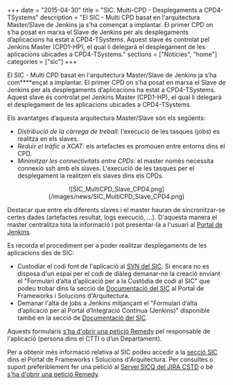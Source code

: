 +++
date        = "2015-04-30"
title       = "SIC. Multi-CPD - Desplegaments a CPD4-TSystems"
description = "El SIC - Multi CPD basat en l'arquitectura Master/Slave de Jenkins ja s’ha començat a implantar. El primer CPD on s’ha posat en marxa el Slave de Jenkins per als desplegaments d’aplicacions ha estat a CPD4-TSystems. Aquest slave és controlat pel Jenkins Master (CPD1-HP), el qual li delegarà el desplegament de les aplicacions ubicades a CPD4-TSystems."
sections    = ["Notícies", "home"]
categories  = ["sic"]
+++


El SIC - Multi CPD basat en l'arquitectura Master/Slave de Jenkins ja s’ha com****ençat a implantar. El primer CPD on s’ha posat en marxa el Slave de Jenkins per als desplegaments d’aplicacions ha estat a CPD4-TSystems. Aquest slave és controlat pel Jenkins Master (CPD1-HP), el qual li delegarà el desplegament de les aplicacions ubicades a CPD4-TSystems.

Els avantatges d’aquesta arquitectura Master/Slave són els següents:

- *Distribució de la càrrega de treball*: l'execució de les tasques (jobs) es realitza en els slaves.
- *Reduïr el tràfic a XCAT*: els artefactes es promouen entre entorns dins el CPD.
- *Minimitzar les connectivitats entre CPDs*: el master només necessita connexió ssh amb els slaves. L'execució de les tasques per el desplegament la realitzen els slaves dins els CPDs.

<CENTER>![SIC_MultiCPD_Slave_CPD4.png](/images/news/SIC_MultiCPD_Slave_CPD4.png)</center>

Destacar que entre els diferents slaves i el master hauran de sincronitzar-se certes dades  (artefactes resultat, logs execució, ...). D'aquesta manera el master centralitza tota la informació i pot presentar-la a l'usuari al [Portal de Jenkins](http://hudson.intranet.gencat.cat).

Es recorda el procediment per a poder realitzar desplegaments de les aplicacions des de SIC:

- Custodiar el codi font de l'aplicació al [SVN del SIC](http://svn.intranet.gencat.cat). Si encara no es disposa d'un espai per el codi de diàleg demanar-ne la creació enviant el "Formulari d’alta d’aplicació per a la Custòdia de codi al SIC" que podeu trobar dins la secció de [Documentació del SIC](http://canigo.ctti.gencat.cat/sic/documentacio/Sic-documentacio) al Portal de Frameworks i Solucions d'Arquitectura.
- Demanar l'alta de jobs a Jenkins mitjançant el "Formulari d’alta d’aplicació per al Portal d’Integració Contínua (Jenkins)" disponible també en la secció de [Documentació del SIC](http://canigo.ctti.gencat.cat/sic/documentacio/).

Aquests formularis [s'ha d'obrir una petició Remedy](http://canigo.ctti.gencat.cat/howtos/2018-01-howto-obrir-peticions-SIC-a-autoservei-Remedy/)  pel responsable de l'aplicació (persona dins el CTTI o d’un Departament).

Per a obtenir més informació relativa al SIC podeu accedir a la [secció SIC](http://canigo.ctti.gencat.cat/sic/) dins el Portal de Frameworks i Solucions d'Arquitectura. Per consultes o suport preferiblement fer una petició al [Servei SICQ del JIRA CSTD](https://cstd.ctti.gencat.cat/jiracstd/browse/SICQ) o bé  [s'ha d'obrir una petició Remedy](http://canigo.ctti.gencat.cat/howtos/2018-01-howto-obrir-peticions-SIC-a-autoservei-Remedy/).

